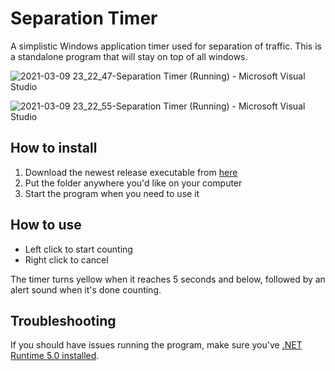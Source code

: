 # Separation Timer
A simplistic Windows application timer used for separation of traffic. This is a standalone program that will stay on top of all windows.

![2021-03-09 23_22_47-Separation Timer (Running) - Microsoft Visual Studio](https://user-images.githubusercontent.com/2505044/110549463-62bf8a80-8132-11eb-825e-028615b7d77d.png)

![2021-03-09 23_22_55-Separation Timer (Running) - Microsoft Visual Studio](https://user-images.githubusercontent.com/2505044/110549466-63582100-8132-11eb-9edf-34734ca26890.png)

## How to install
1. Download the newest release executable from [here](https://github.com/Vatsim-Scandinavia/separation-timer/releases)
2. Put the folder anywhere you'd like on your computer
3. Start the program when you need to use it

## How to use
- Left click to start counting
- Right click to cancel

The timer turns yellow when it reaches 5 seconds and below, followed by an alert sound when it's done counting.

## Troubleshooting
If you should have issues running the program, make sure you've [.NET Runtime 5.0 installed](https://dotnet.microsoft.com/download).

